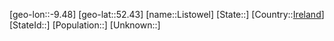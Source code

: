 ﻿---
location: [52.43,-9.48]
type: City
tags:
- geo/City


SpocWebEntityId: 32046
isDeleted: false
confidential: public

---
[geo-lon::-9.48]
[geo-lat::52.43]
[name::Listowel]
[State::]
[Country::[Ireland](geo/Continent/Europe/Ireland.md)]
[StateId::]
[Population::]
[Unknown::]

